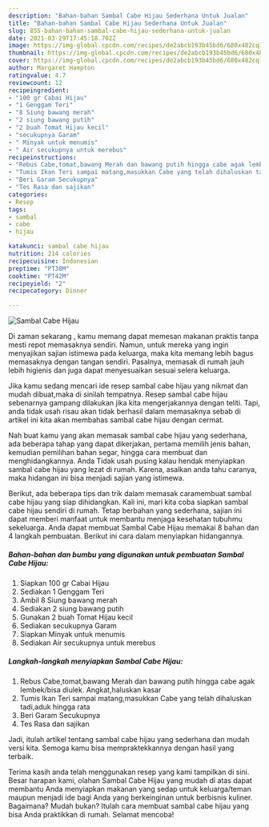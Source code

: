 ```yaml
---
description: "Bahan-bahan Sambal Cabe Hijau Sederhana Untuk Jualan"
title: "Bahan-bahan Sambal Cabe Hijau Sederhana Untuk Jualan"
slug: 855-bahan-bahan-sambal-cabe-hijau-sederhana-untuk-jualan
date: 2021-03-29T17:45:18.702Z
image: https://img-global.cpcdn.com/recipes/de2abcb193b45bd6/680x482cq70/sambal-cabe-hijau-foto-resep-utama.jpg
thumbnail: https://img-global.cpcdn.com/recipes/de2abcb193b45bd6/680x482cq70/sambal-cabe-hijau-foto-resep-utama.jpg
cover: https://img-global.cpcdn.com/recipes/de2abcb193b45bd6/680x482cq70/sambal-cabe-hijau-foto-resep-utama.jpg
author: Margaret Hampton
ratingvalue: 4.7
reviewcount: 12
recipeingredient:
- "100 gr Cabai Hijau"
- "1 Genggam Teri"
- "8 Siung bawang merah"
- "2 siung bawang putih"
- "2 buah Tomat Hijau kecil"
- "secukupnya Garam"
- " Minyak untuk menumis"
- " Air secukupnya untuk merebus"
recipeinstructions:
- "Rebus Cabe,tomat,bawang Merah dan bawang putih hingga cabe agak lembek/bisa diulek. Angkat,haluskan kasar"
- "Tumis Ikan Teri sampai matang,masukkan Cabe yang telah dihaluskan tadi,aduk hingga rata"
- "Beri Garam Secukupnya"
- "Tes Rasa dan sajikan"
categories:
- Resep
tags:
- sambal
- cabe
- hijau

katakunci: sambal cabe hijau 
nutrition: 214 calories
recipecuisine: Indonesian
preptime: "PT38M"
cooktime: "PT42M"
recipeyield: "2"
recipecategory: Dinner

---
```



![Sambal Cabe Hijau](https://img-global.cpcdn.com/recipes/de2abcb193b45bd6/680x482cq70/sambal-cabe-hijau-foto-resep-utama.jpg)

Di zaman  sekarang , kamu memang dapat memesan makanan praktis tanpa mesti repot memasaknya sendiri. Namun, untuk mereka yang ingin menyajikan sajian istimewa pada keluarga, maka kita memang lebih bagus memasaknya dengan tangan sendiri. Pasalnya, memasak di rumah jauh lebih higienis dan juga dapat menyesuaikan sesuai selera keluarga.

Jika kamu sedang mencari ide resep sambal cabe hijau yang nikmat dan mudah dibuat,maka di sinilah tempatnya. Resep sambal cabe hijau  sebenarnya gampang dilakukan jika kita mengerjakannya dengan teliti. Tapi, anda tidak usah risau akan tidak berhasil dalam memasaknya 
sebab di artikel ini kita akan membahas sambal cabe hijau dengan cermat.  



Nah buat kamu yang akan memasak sambal cabe hijau yang sederhana, ada beberapa tahap yang dapat dikerjakan, pertama memilih jenis bahan, kemudian pemilihan bahan segar, hingga cara membuat dan menghidangkannya. Anda Tidak usah pusing kalau hendak menyiapkan sambal cabe hijau yang lezat di rumah. Karena, asalkan anda  tahu caranya, maka hidangan ini bisa menjadi sajian yang istimewa.

Berikut, ada beberapa tips dan trik dalam memasak caramembuat sambal cabe hijau yang siap dihidangkan. Kali ini, mari kita coba siapkan sambal cabe hijau sendiri di rumah. Tetap berbahan yang sederhana, sajian ini dapat memberi manfaat untuk membantu menjaga kesehatan tubuhmu sekeluarga. Anda dapat membuat Sambal Cabe Hijau memakai 8 bahan dan 4 langkah pembuatan. Berikut ini cara dalam menyiapkan hidangannya.

<!--inarticleads1-->

##### Bahan-bahan dan bumbu yang digunakan untuk pembuatan Sambal Cabe Hijau:

1. Siapkan 100 gr Cabai Hijau
1. Sediakan 1 Genggam Teri
1. Ambil 8 Siung bawang merah
1. Sediakan 2 siung bawang putih
1. Gunakan 2 buah Tomat Hijau kecil
1. Sediakan secukupnya Garam
1. Siapkan  Minyak untuk menumis
1. Sediakan  Air secukupnya untuk merebus




<!--inarticleads2-->

##### Langkah-langkah menyiapkan Sambal Cabe Hijau:

1. Rebus Cabe,tomat,bawang Merah dan bawang putih hingga cabe agak lembek/bisa diulek. Angkat,haluskan kasar
1. Tumis Ikan Teri sampai matang,masukkan Cabe yang telah dihaluskan tadi,aduk hingga rata
1. Beri Garam Secukupnya
1. Tes Rasa dan sajikan




Jadi, itulah artikel tentang  sambal cabe hijau  yang sederhana dan mudah versi kita. Semoga kamu bisa mempraktekkannya dengan hasil yang terbaik. 

Terima kasih anda telah menggunakan resep yang kami tampilkan di sini. Besar harapan kami, olahan  Sambal Cabe Hijau yang mudah di atas dapat membantu Anda menyiapkan makanan yang sedap untuk keluarga/teman maupun menjadi ide bagi Anda yang berkeinginan untuk berbisnis kuliner. Bagaimana? Mudah bukan? Itulah cara membuat sambal cabe hijau yang bisa Anda praktikkan di rumah. Selamat mencoba!

